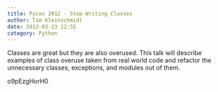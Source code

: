 ```yaml
---
title: Pycon 2012 - Stop Writing Classes
author: Tim Kleinschmidt
date: 2012-03-23 12:55
category: Python
---
```


Classes are great but they are also overused. This talk will describe examples of class overuse taken from real world code and refactor the unnecessary classes, exceptions, and modules out of them.

o9pEzgHorH0
